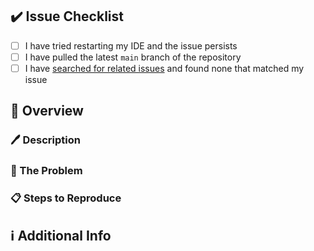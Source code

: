 <!-- Note: Please must use one of our issue templates to file an issue! 🛑 -->
<!-- 👉 https://github.com/astrochemx/astrorepo/issues/new/choose 👈 -->
<!-- **Issues that should have been filed with a template will be closed without action, and we will ask you to use a template.** -->

<!-- This blank issue template is only for issues that do not fit any of the templates. -->

## ✔️ Issue Checklist

- [ ] I have tried restarting my IDE and the issue persists
- [ ] I have pulled the latest `main` branch of the repository
- [ ] I have [searched for related issues](https://github.com/astrochemx/astrorepo/issues?q=is%3Aissue) and found none that matched my issue

## 📝 Overview

### 🖊️ Description

### 🧐 The Problem

### 📋 Steps to Reproduce

## ℹ️ Additional Info
